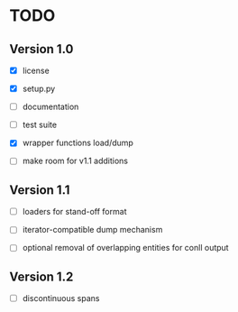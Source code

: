 # TODO

## Version 1.0
- [x] license
- [x] setup.py
- [ ] documentation
- [ ] test suite
- [x] wrapper functions load/dump
- [ ] make room for v1.1 additions


## Version 1.1

- [ ] loaders for stand-off format
- [ ] iterator-compatible dump mechanism
- [ ] optional removal of overlapping entities for conll output


## Version 1.2

- [ ] discontinuous spans
